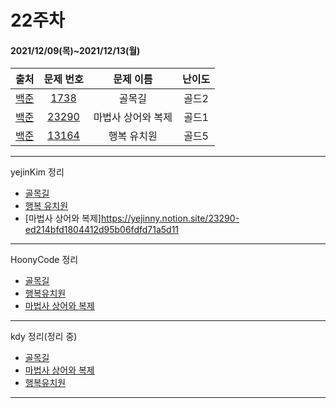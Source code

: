 # 22주차
#### 2021/12/09(목)~2021/12/13(월)

|               출처               |                   문제 번호                    |     문제 이름      | 난이도 |
| :------------------------------: | :--------------------------------------------: | :----------------: | :----: |
| [백준](https://www.acmicpc.net/) |  [1738](https://www.acmicpc.net/problem/1738)  |       골목길       | 골드2  |
| [백준](https://www.acmicpc.net/) | [23290](https://www.acmicpc.net/problem/23290) | 마법사 상어와 복제 | 골드1  |
| [백준](https://www.acmicpc.net/) | [13164](https://www.acmicpc.net/problem/13164) |    행복 유치원     | 골드5  |

---

yejinKim 정리
- [골목길](https://yejinny.notion.site/1738-b279eba8c1c54d23a5f109b544e4930e)
- [행복 유치원](https://yejinny.notion.site/13164-f8e7248896b742839da9ecd1f6657819)
- [마법사 상어와 복제]https://yejinny.notion.site/23290-ed214bfd1804412d95b06fdfd71a5d11


---
HoonyCode 정리
- [골목길](https://pointy-rubidium-c66.notion.site/d38ea4675c184005a0e1768876053f13)
- [행복유치원](https://pointy-rubidium-c66.notion.site/e5b1a790d45a4c74be81d74600d1afa6)
- [마법사 상어와 복제](https://pointy-rubidium-c66.notion.site/17162b816d2b491193e8180467d0d70c)

---
 kdy 정리(정리 중)
- [골목길](https://tropical-couch-e39.notion.site/1738-4127bfe5b2e047579a490e8033d9136f)
- [마법사 상어와 복제](https://tropical-couch-e39.notion.site/23290-771ff6103e3f411f86e8d65b8c7ae537)
- [행복유치원](https://tropical-couch-e39.notion.site/13164-59a64608e5ae4ff786a71feb176eab3d)

---
